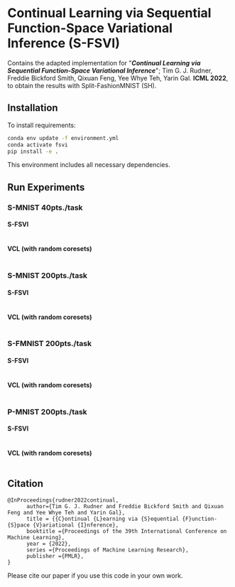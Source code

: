 # Continual Learning via Sequential Function-Space Variational Inference (S-FSVI)

Contains the adapted implementation for "**_Continual Learning via Sequential Function-Space Variational Inference_**"; Tim G. J. Rudner, Freddie Bickford Smith, Qixuan Feng, Yee Whye Teh, Yarin Gal. **ICML 2022**, to obtain the results with Split-FashionMNIST (SH).



## Installation

To install requirements:

```bash
conda env update -f environment.yml
conda activate fsvi
pip install -e .
```
This environment includes all necessary dependencies.

## Run Experiments
### S-MNIST 40pts./task
#### S-FSVI
``` bash
```
#### VCL (with random coresets)
``` bash
```


### S-MNIST 200pts./task
#### S-FSVI
``` bash
```
#### VCL (with random coresets)
``` bash
```

### S-FMNIST 200pts./task
#### S-FSVI
``` bash
```
#### VCL (with random coresets)
``` bash
```


### P-MNIST 200pts./task
#### S-FSVI
``` bash
```
#### VCL (with random coresets)
``` bash
```


## Citation

```
@InProceedings{rudner2022continual,
      author={Tim G. J. Rudner and Freddie Bickford Smith and Qixuan Feng and Yee Whye Teh and Yarin Gal},
      title = {{C}ontinual {L}earning via {S}equential {F}unction-{S}pace {V}ariational {I}nference},
      booktitle ={Proceedings of the 39th International Conference on Machine Learning},
      year = {2022},
      series ={Proceedings of Machine Learning Research},
      publisher ={PMLR},
}
```

Please cite our paper if you use this code in your own work.
